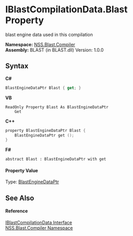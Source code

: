 # IBlastCompilationData.Blast Property 
 

blast engine data used in this compilation

**Namespace:**&nbsp;<a href="26a25caa-f50b-92ad-f15c-dbb9db1493ae.md">NSS.Blast.Compiler</a><br />**Assembly:**&nbsp;BLAST (in BLAST.dll) Version: 1.0.0

## Syntax

**C#**<br />
``` C#
BlastEngineDataPtr Blast { get; }
```

**VB**<br />
``` VB
ReadOnly Property Blast As BlastEngineDataPtr
	Get
```

**C++**<br />
``` C++
property BlastEngineDataPtr Blast {
	BlastEngineDataPtr get ();
}
```

**F#**<br />
``` F#
abstract Blast : BlastEngineDataPtr with get

```


#### Property Value
Type: <a href="8db5e405-878e-4a0b-b105-f09f3c478935.md">BlastEngineDataPtr</a>

## See Also


#### Reference
<a href="d2afd70e-15cd-df6e-c1b9-6e1d3e9552bd.md">IBlastCompilationData Interface</a><br /><a href="26a25caa-f50b-92ad-f15c-dbb9db1493ae.md">NSS.Blast.Compiler Namespace</a><br />